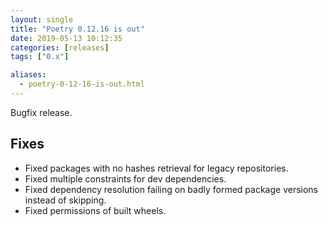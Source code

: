 ```yaml
---
layout: single
title: "Poetry 0.12.16 is out"
date: 2019-05-13 10:12:35
categories: [releases]
tags: ["0.x"]

aliases:
  - poetry-0-12-16-is-out.html
---
```


Bugfix release.

## Fixes

- Fixed packages with no hashes retrieval for legacy repositories.
- Fixed multiple constraints for dev dependencies.
- Fixed dependency resolution failing on badly formed package versions instead of skipping.
- Fixed permissions of built wheels.
